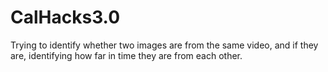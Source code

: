 # CalHacks3.0
Trying to identify whether two images are from the same video, and if they are, identifying how far in time they are from each other.
